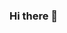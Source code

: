### Hi there 👋

<!--
**wangxuanni/wangxuanni** is a ✨ _special_ ✨ repository because its `README.md` (this file) appears on your GitHub profile.

Here are some ideas to get you started:
Nice to meet you！ 
- 🔭 I’m currently working on mogujie.com
- 📫 How to reach me: wangxuanni98@qq.com
-->
